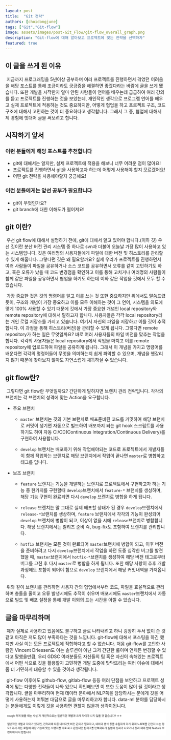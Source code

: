 ```yaml
---
layout: post
title:  "Git 전략"
authors: [choidongjune]
tags: ["Git","Git-flow"]
image: assets/images/post-Git_Flow/git-flow_overall_graph.png
description: "Git-flow에 대해 알아보고 프로젝트에 맞는 전략을 선택하자"
featured: true
---
```


## 이 글을 쓰게 된 이유

&nbsp;지금까지 프로그래밍을 5년이상 공부하며 여러 프로젝트를 진행하면서 겪었던 어려움을 해당 포스트를 통해 조금이라도 궁금증을 해결하면 좋겠다라는 바람에 글을 쓰게 됐습니다. 또한 개발을 시작한지 얼마 안된 사람들이 언어를 배우는데 급급하여 여러 강의를 듣고 프로젝트를 진행하는 것을 보았는데, 개인적인 생각으로 프로그램 언어를 배우고 실제 프로젝트에 적용하는 것도 중요하지만, 어떻게 협업을 하고 프로젝트 구조, 코드 구조에 대해서 고민하는 것이 더 중요하다고 생각합니다. 그래서 그 중, 협업에 대해서 제 경험에 빗대어 글을 써보려고 합니다.

## 시작하기 앞서

### 이런 분들에게 해당 포스트를 추천합니다

+ git에 대해서는 알지만, 실제 프로젝트에 적용을 해보니 너무 어려운 점이 많아요!
+ 프로젝트를 진행하면서 git을 사용하고자 하는데 어떻게 사용해야 할지 모르겠어요!
+ 어떤 git 전략을 사용해야할지 궁금해요!

### 이런 분들에게는 앞선 공부가 필요합니다

+ git이 무엇인가요?
+ git branch에 대한 이해도가 떨어져요!

## git 이란?

&nbsp;우선 git flow에 대해서 설명하기 전에, git에 대해서 알고 있어야 합니다.(이하 깃) 우선 깃이란 분산 버전 관리 시스템 중 하나로 svn과 더불어 오늘날 가장 많이 사용하고 있는 시스템입니다. 깃은 여러명의 사용자들에게 파일에 대한 버전 및 히스토리를 관리할 수 있게 해줍니다. 그렇다면 깃은 왜 필요할까요? 실제 우리가 프로젝트를 진행하면서 여러 사람들이 파일을 공유하거나 소스 코드를 공유하면서 오류를 같이 고민하기도 하고, 혹은 오류가 났을 때 코드 변경점을 확인하고 이를 통해 고치거나 여러명의 사람들이 함께 같은 파일을 공유하면서 협업을 하기도 하는데 이와 같은 작업을 깃에서 모두 할 수 있습니다.

&nbsp;가장 중요한 것은 깃의 명령어를 알고 이를 쓰는 것 또한 중요하지만 위에서도 말씀드렸듯이, 구조와 개념이 가장 중요하고 이를 모두 이해하는 것이 그 언어, 시스템을 의도에 맞게 100% 사용할 수 있기 때문에 깃에서 가장 중요한 개념인 local repository와 remote repository에 대해서 말하고자 합니다. 사용자들은 각각 local repository라는 개인 로컬 저장소를 가지고 있습니다. 여기서 자신의 파일을 저장하고 이를 깃이 추적합니다. 이 과정을 통해 히스토리(버전)을 관리할 수 있게 됩니다. 그렇다면 remote repository가 하는 일은 무엇일까요? 바로 여러 사용자들의 파일 버전을 맞추는 작업을 합니다. 각각의 사용자들은 local repository에서 작업을 마치고 이를 remote repository에 업로드하여 파일을 공유하게 됩니다. 그래서 이 개념을 가지고 명령어를 배운다면 각각의 명령어들이 무엇을 의미하는지 쉽게 파악할 수 있으며, 개념을 헷갈리지 않기 때문에 찾아보지 않아도 자연스럽게 체득하실 수 있습니다.

## git flow란?

&nbsp;그렇다면 git flow란 무엇일까요? 간단하게 말하자면 브랜치 관리 전략입니다. 각각의 브랜치는 각 브랜치의 성격에 맞는 Action을 요구합니다.

+ 주요 브랜치
  + `master` 브랜치는 깃의 기본 브랜치로 배포준비된 코드를 커밋하여 해당 브랜치로 커밋이 생기면 자동으로 빌드하여 배포까지 되는 git hook 스크립트를 사용하기도 하여 자동 CI/CD(Continuous Integration/Continuous Delivery)를 구현하여 사용합니다.
  
  + `develop` 브랜치는 배포하기 위해 작업해야되는 코드로 프로젝트에서 개발자들이 함께 작업하는 브랜치로 해당 브랜치에서 작업이 끝나면 `master`로 병합하고 태그를 답니다.

+ 보조 브랜치
  + `feature` 브랜치는 기능을 개발하는 브랜치로 프로젝트에서 구현하고자 하는 기능 중 한가지를 구현할때 `develop`브랜치에서 `feature-*` 브랜치를 생성하며, 해당 기능 구현이 완료되면 다시 `develop` 브랜치로 병합을 하게 됩니다.
  
  + `release` 브랜치는 말 그대로 실제 배포할 상태가 된 경우 `develop`브랜치에서 `release-*`브랜치를 생상하며, `feature` 브랜치에서 각각의 기능이 완성되어 `develop` 브랜치에 병합이 되고, 이상이 없을 시에 `release`브랜치로 병합합니다. 해당 브랜치에서는 릴리즈 준비 즉, bug-fix도 포함하여 브랜치를 관리합니다.
  
  + `hotfix` 브랜치는 모든 것이 완료되어 `master`브랜치에 병합이 되고, 이후 버전을 준비하려고 다시 `develop`브랜치에서 작업을 하던 도중 심각한 버그를 발견했을 때, `master`브랜치에서 `hotfix-*`브랜치를 생성하여 해당 버전 태그로부터 버그를 고친 후 다시 `master`로 병합을 하게 됩니다. 또한 해당 사항이 추후 개발 과정에도 포함이 되어야 함으로 `develop` 브랜치에서 해당 커밋내역을 가져옵니다.

&nbsp;위와 같이 브랜치를 관리하면 사용자 간의 협업에서부터 코드, 파일을 효율적으로 관리하며 충돌을 줄이고 오류 발생시에도 추적이 쉬우며 배포시에도 `master`브랜치에서 자동으로 빌드 및 배포 설정을 통해 개발 이외의 드는 시간을 아낄 수 있습니다.

## 글을 마무리하며

&nbsp;제가 실제로 사용하고 있음에도 불구하고 글로 나타내려고 하니 굉장히 두서 없이 쓴 것 같고 아직은 저도 많이 부족하다는 것을 느낍니다. git-flow에 대해서 포스팅을 하긴 했지만 사실 이는 모든 프로젝트에 적합하다고 할 수 없습니다. 처음 git-flow를 고안한 사람인 Vincent Driessen도 이는 솔루션이 아닌 그저 간단한 룰이며 언제든 변경할 수 있다고 말했을만큼, 우리 GDSC 여러분들도 자신들의 팀 혹은 자신이 속해있는 프로젝트에서 어떤 식으로 깃을 활용할지 고민하면 개발 도중에 맞닥뜨리는 여러 이슈에 대해서 좀 더 기민하게 대응할 수 있을 것이라 생각됩니다.
  
&nbsp;git-flow 이후에도 github-flow, gitlab-flow 등등 여러 단점을 보안하고 프로젝트 성격에 맞는 다양한 전략들이 나와 있으니 확인해보면 이 또한 도움이 많이 될 것이라고 생각합니다. 글을 마무리하며 현재 데이터 분야에서 NLP쪽을 담당하시는 분에게 깃을 어떻게 사용하는지 여쭤본 대답으로 글을 마무리하고자 합니다. data-ml 분야를 담당하시는 분들에게도 이렇게 깃을 사용하면 괜찮지 않을까 생각이됩니다.

![image](../assets/images/post-Git_Flow/git-flow_answer.png)